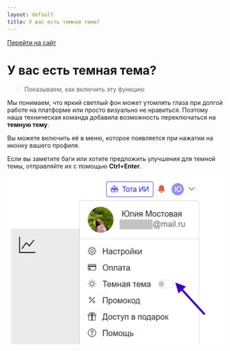 ```yaml
---
layout: default
title: У вас есть темная тема?
---
```


[Перейти на сайт](https://ru.hexlet.io)

# У вас есть темная тема?

> Показываем, как включить эту функцию

Мы понимаем, что яркий светлый фон может утомлять глаза при долгой работе на платформе или просто визуально не нравиться. Поэтому наша техническая 
команда добавила возможность переключаться на **темную тему**.

Вы можете включить её в меню, которое появляется при нажатии на иконку вашего профиля.

Если вы заметите баги или хотите предложить улучшения для темной темы, отправляйте их с помощью **Ctrl+Enter**.

![](./assets/dark-theme.png)
